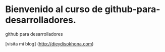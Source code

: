 # Bienvenido al curso de github-para-desarrolladores.

github para desarrolladores

[visita mi blog] (http://dieydisokhona.com)
